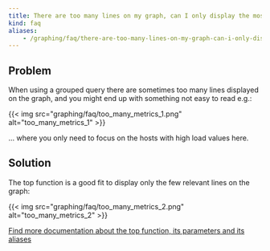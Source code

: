 ```yaml
---
title: There are too many lines on my graph, can I only display the most important ones?
kind: faq
aliases:
    - /graphing/faq/there-are-too-many-lines-on-my-graph-can-i-only-display-the-most-important-ones
---
```


## Problem

When using a grouped query there are sometimes too many lines displayed on the graph, and you might end up with something not easy to read e.g.:

{{< img src="graphing/faq/too_many_metrics_1.png" alt="too_many_metrics_1"  >}}

... where you only need to focus on the hosts with high load values here.

## Solution

The top function is a good fit to display only the few relevant lines on the graph:

{{< img src="graphing/faq/too_many_metrics_2.png" alt="too_many_metrics_2"  >}}

[Find more documentation about the top function, its parameters and its aliases][1]

[1]: /graphing/miscellaneous/functions
